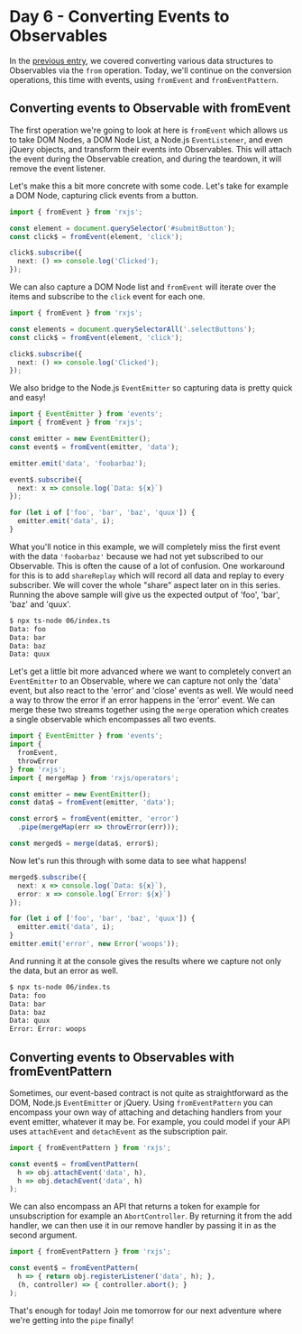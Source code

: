 # Day 6 - Converting Events to Observables

In the [previous entry](../05/readme.md), we covered converting various data structures to Observables via the `from` operation.  Today, we'll continue on the conversion operations, this time with events, using `fromEvent` and `fromEventPattern`.

## Converting events to Observable with fromEvent

The first operation we're going to look at here is `fromEvent` which allows us to take DOM Nodes, a DOM Node List, a Node.js `EventListener`, and even jQuery objects, and transform their events into Observables.  This will attach the event during the Observable creation, and during the teardown, it will remove the event listener.

Let's make this a bit more concrete with some code.  Let's take for example a DOM Node, capturing click events from a button.
```typescript
import { fromEvent } from 'rxjs';

const element = document.querySelector('#submitButton');
const click$ = fromEvent(element, 'click');

click$.subscribe({
  next: () => console.log('Clicked');
});
```

We can also capture a DOM Node list and `fromEvent` will iterate over the items and subscribe to the `click` event for each one.
```typescript
import { fromEvent } from 'rxjs';

const elements = document.querySelectorAll('.selectButtons');
const click$ = fromEvent(element, 'click');

click$.subscribe({
  next: () => console.log('Clicked');
});
```

We also bridge to the Node.js `EventEmitter` so capturing data is pretty quick and easy!

```typescript
import { EventEmitter } from 'events';
import { fromEvent } from 'rxjs';

const emitter = new EventEmitter();
const event$ = fromEvent(emitter, 'data');

emitter.emit('data', 'foobarbaz');

event$.subscribe({
  next: x => console.log(`Data: ${x}`)
});

for (let i of ['foo', 'bar', 'baz', 'quux']) {
  emitter.emit('data', i);
}
```

What you'll notice in this example, we will completely miss the first event with the data `'foobarbaz'` because we had not yet subscribed to our Observable. This is often the cause of a lot of confusion.  One workaround for this is to add `shareReplay` which will record all data and replay to every subscriber.  We will cover the whole "share" aspect later on in this series.  Running the above sample will give us the expected output of 'foo', 'bar', 'baz' and 'quux'.
```bash
$ npx ts-node 06/index.ts
Data: foo
Data: bar
Data: baz
Data: quux
```

Let's get a little bit more advanced where we want to completely convert an `EventEmitter` to an Observable, where we can capture not only the 'data' event, but also react to the 'error' and 'close' events as well.  We would need a way to throw the error if an error happens in the 'error' event.  We can merge these two streams together using the `merge` operation which creates a single observable which encompasses all two events.

```typescript
import { EventEmitter } from 'events';
import { 
  fromEvent,
  throwError
} from 'rxjs';
import { mergeMap } from 'rxjs/operators';

const emitter = new EventEmitter();
const data$ = fromEvent(emitter, 'data');

const error$ = fromEvent(emitter, 'error')
  .pipe(mergeMap(err => throwError(err)));

const merged$ = merge(data$, error$);
```

Now let's run this through with some data to see what happens!
```typescript
merged$.subscribe({
  next: x => console.log(`Data: ${x}`),
  error: x => console.log(`Error: ${x}`)
});

for (let i of ['foo', 'bar', 'baz', 'quux']) {
  emitter.emit('data', i);
}
emitter.emit('error', new Error('woops'));
```

And running it at the console gives the results where we capture not only the data, but an error as well.
```bash
$ npx ts-node 06/index.ts
Data: foo
Data: bar
Data: baz
Data: quux
Error: Error: woops
```

## Converting events to Observables with fromEventPattern

Sometimes, our event-based contract is not quite as straightforward as the DOM, Node.js `EventEmitter` or jQuery.  Using `fromEventPattern` you can encompass your own way of attaching and detaching handlers from your event emitter, whatever it may be.  For example, you could model if your API uses `attachEvent` and `detachEvent` as the subscription pair.

```typescript
import { fromEventPattern } from 'rxjs';

const event$ = fromEventPattern(
  h => obj.attachEvent('data', h),
  h => obj.detachEvent('data', h)
);
```

We can also encompass an API that returns a token for example for unsubscription for example an `AbortController`.  By returning it from the add handler, we can then use it in our remove handler by passing it in as the second argument.

```typescript
import { fromEventPattern } from 'rxjs';

const event$ = fromEventPattern(
  h => { return obj.registerListener('data', h); },
  (h, controller) => { controller.abort(); }
);
```

That's enough for today! Join me tomorrow for our next adventure where we're getting into the `pipe` finally!
